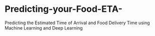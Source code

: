 # Predicting-your-Food-ETA-
Predicting the Estimated Time of Arrival and Food Delivery Time using Machine Learning and Deep Learning

